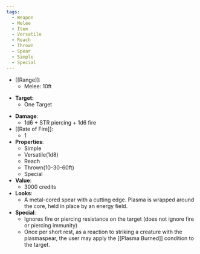 ```yaml
---
tags:
  - Weapon
  - Melee
  - Item
  - Versatile
  - Reach
  - Thrown
  - Spear
  - Simple
  - Special
---
```

* [[Range]]:
	* Melee: 10ft
- **Target:**
	- One Target
* __Damage__:
	* 1d6 + STR piercing + 1d6 fire
* [[Rate of Fire]]:
	* 1
* __Properties__:
	* Simple
	* Versatile(1d8)
	* Reach
	* Thrown(10-30-60ft)
	* Special
* **Value**:
	* 3000 credits
* **Looks**:
	* A metal-cored spear with a cutting edge. Plasma is wrapped around the core, held in place by an energy field.
* **Special**:
	* Ignores fire or piercing resistance on the target (does not ignore fire or piercing immunity)
	* Once per short rest, as a reaction to striking a creature with the plasmaspear, the user may apply the [[Plasma Burned]] condition to the target. 